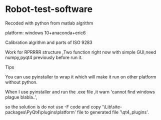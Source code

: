 # Robot-test-software
Recoded with python from matlab algrithm

platform: windows 10+anaconda+eric6

Calibration algrithm and parts of ISO 9283 

Work for RPRRRR structure ,Two function right now with simple GUI,need numpy,pyqt4 previously before run it.

Tips

You can use pyinstaller to wrap it which will make it run on other platform without python.

When I use pyinstaller and run the .exe file ,it warn 'cannot find windows plague blabla..',

so the solution is do not use -F code and copy  '\Lib\site-packages\PyQt4\plugins\platform' file to generated file '\qt4_plugins'.
